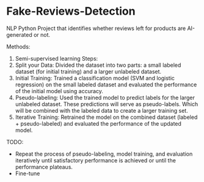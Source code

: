 # Fake-Reviews-Detection
NLP Python Project that identifies whether reviews left for products are AI-generated or not.

Methods:
1. Semi-supervised learning
Steps:
1. Split your Data:
Divided the dataset into two parts: a small labeled dataset (for initial training) and a larger unlabeled dataset.
2. Initial Training:
Trained a classification model (SVM and logistic regression) on the small labeled dataset and evaluated the performance of the initial model using accuracy.
3. Pseudo-labeling:
Used the trained model to predict labels for the larger unlabeled dataset. These predictions will serve as pseudo-labels. Which will be combined with the labeled data to create a larger training set.
4. Iterative Training:
Retrained the model on the combined dataset (labeled + pseudo-labeled) and evaluated the performance of the updated model.

TODO:
- Repeat the process of pseudo-labeling, model training, and evaluation iteratively until satisfactory performance is achieved or until the performance plateaus.
- Fine-tune
